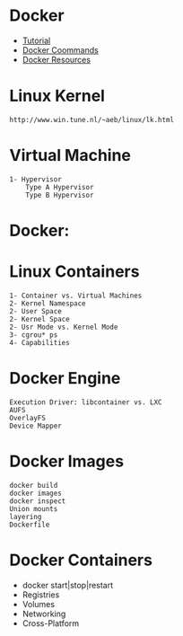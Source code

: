 # Docker

* [Tutorial](https://rominirani.com/docker-tutorial-series-a7e6ff90a023)
* [Docker Coommands](https://www.edureka.co/blog/docker-commands/)
* [Docker Resources](https://www.janbasktraining.com/blog/what-is-docker/)

# Linux Kernel
	http://www.win.tune.nl/~aeb/linux/lk.html
# Virtual Machine
	1- Hypervisor
		Type A Hypervisor
		Type B Hypervisor
# Docker:
# Linux Containers
	1- Container vs. Virtual Machines
	2- Kernel Namespace
	2- User Space
	2- Kernel Space
	2- Usr Mode vs. Kernel Mode
	3- cgrou* ps
	4- Capabilities
# Docker Engine
	Execution Driver: libcontainer vs. LXC
	AUFS
	OverlayFS
	Device Mapper
# Docker Images
	docker build
	docker images
	docker inspect
	Union mounts
	layering
	Dockerfile
# Docker Containers
* docker start|stop|restart
* Registries
* Volumes
* Networking
* Cross-Platform
